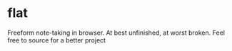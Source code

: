 # flat
Freeform note-taking in browser. At best unfinished, at worst broken. Feel free to source for a better project

